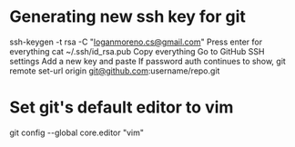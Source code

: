 # Generating new ssh key for git
ssh-keygen -t rsa -C "loganmoreno.cs@gmail.com"
Press enter for everything
cat ~/.ssh/id_rsa.pub
Copy everything
Go to GitHub SSH settings
Add a new key and paste
If password auth continues to show, git remote set-url origin git@github.com:username/repo.git

# Set git's default editor to vim
git config --global core.editor "vim"
